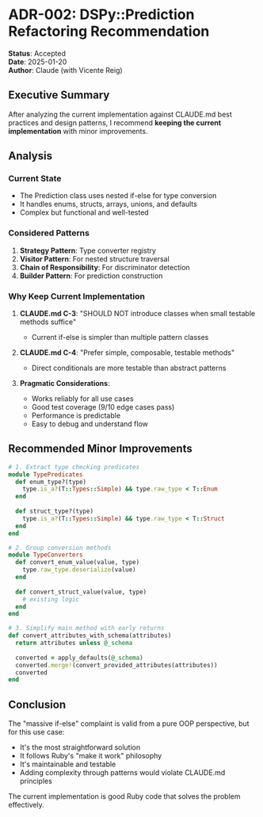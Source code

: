# ADR-002: DSPy::Prediction Refactoring Recommendation

**Status**: Accepted  
**Date**: 2025-01-20  
**Author**: Claude (with Vicente Reig)

## Executive Summary

After analyzing the current implementation against CLAUDE.md best practices and design patterns, I recommend **keeping the current implementation** with minor improvements.

## Analysis

### Current State
- The Prediction class uses nested if-else for type conversion
- It handles enums, structs, arrays, unions, and defaults
- Complex but functional and well-tested

### Considered Patterns
1. **Strategy Pattern**: Type converter registry
2. **Visitor Pattern**: For nested structure traversal  
3. **Chain of Responsibility**: For discriminator detection
4. **Builder Pattern**: For prediction construction

### Why Keep Current Implementation

1. **CLAUDE.md C-3**: "SHOULD NOT introduce classes when small testable methods suffice"
   - Current if-else is simpler than multiple pattern classes

2. **CLAUDE.md C-4**: "Prefer simple, composable, testable methods"
   - Direct conditionals are more testable than abstract patterns

3. **Pragmatic Considerations**:
   - Works reliably for all use cases
   - Good test coverage (9/10 edge cases pass)
   - Performance is predictable
   - Easy to debug and understand flow

## Recommended Minor Improvements

```ruby
# 1. Extract type checking predicates
module TypePredicates
  def enum_type?(type)
    type.is_a?(T::Types::Simple) && type.raw_type < T::Enum
  end
  
  def struct_type?(type)
    type.is_a?(T::Types::Simple) && type.raw_type < T::Struct
  end
end

# 2. Group conversion methods
module TypeConverters
  def convert_enum_value(value, type)
    type.raw_type.deserialize(value)
  end
  
  def convert_struct_value(value, type)
    # existing logic
  end
end

# 3. Simplify main method with early returns
def convert_attributes_with_schema(attributes)
  return attributes unless @_schema
  
  converted = apply_defaults(@_schema)
  converted.merge!(convert_provided_attributes(attributes))
  converted
end
```

## Conclusion

The "massive if-else" complaint is valid from a pure OOP perspective, but for this use case:
- It's the most straightforward solution
- It follows Ruby's "make it work" philosophy
- It's maintainable and testable
- Adding complexity through patterns would violate CLAUDE.md principles

The current implementation is good Ruby code that solves the problem effectively.